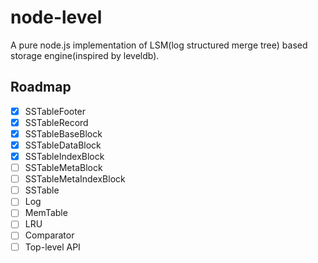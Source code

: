 # node-level
A pure node.js implementation of LSM(log structured merge tree) based storage engine(inspired by leveldb).

## Roadmap
- [x] SSTableFooter
- [x] SSTableRecord
- [x] SSTableBaseBlock
- [x] SSTableDataBlock
- [x] SSTableIndexBlock
- [ ] SSTableMetaBlock
- [ ] SSTableMetaIndexBlock
- [ ] SSTable
- [ ] Log
- [ ] MemTable
- [ ] LRU
- [ ] Comparator
- [ ] Top-level API

